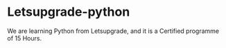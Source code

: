 # Letsupgrade-python
We are learning Python from Letsupgrade, and it is a Certified programme of 15 Hours.
